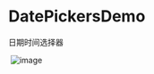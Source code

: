 # DatePickersDemo
日期时间选择器

 ![image](https://github.com/591774192/DatePickersDemo/blob/master/device-2019-05-07-195626.gif)
